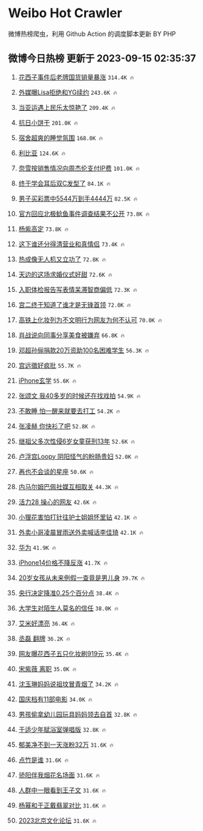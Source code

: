 # Weibo Hot Crawler 



微博热榜爬虫，利用 Github Action 的调度脚本更新 BY PHP 


## 微博今日热榜 更新于 2023-09-15 02:35:37 
1. [花西子事件后老牌国货销量暴涨](https://s.weibo.com/weibo?q=%23%E8%8A%B1%E8%A5%BF%E5%AD%90%E4%BA%8B%E4%BB%B6%E5%90%8E%E8%80%81%E7%89%8C%E5%9B%BD%E8%B4%A7%E9%94%80%E9%87%8F%E6%9A%B4%E6%B6%A8%23&t=31&band_rank=1&Refer=top) `314.4K 🔥` 

1. [外媒曝Lisa拒绝和YG续约](https://s.weibo.com/weibo?q=%23%E5%A4%96%E5%AA%92%E6%9B%9DLisa%E6%8B%92%E7%BB%9D%E5%92%8CYG%E7%BB%AD%E7%BA%A6%23&t=31&band_rank=2&Refer=top) `243.6K 🔥` 

1. [当亚运遇上民乐太惊艳了](https://s.weibo.com/weibo?q=%23%E5%BD%93%E4%BA%9A%E8%BF%90%E9%81%87%E4%B8%8A%E6%B0%91%E4%B9%90%E5%A4%AA%E6%83%8A%E8%89%B3%E4%BA%86%23&t=31&band_rank=3&Refer=top) `209.4K 🔥` 

1. [抗日小饼干](https://s.weibo.com/weibo?q=%E6%8A%97%E6%97%A5%E5%B0%8F%E9%A5%BC%E5%B9%B2&t=31&band_rank=4&Refer=top) `201.0K 🔥` 

1. [宿舍超爽的睡觉氛围](https://s.weibo.com/weibo?q=%E5%AE%BF%E8%88%8D%E8%B6%85%E7%88%BD%E7%9A%84%E7%9D%A1%E8%A7%89%E6%B0%9B%E5%9B%B4&t=31&band_rank=5&Refer=top) `168.0K 🔥` 

1. [利比亚](https://s.weibo.com/weibo?q=%E5%88%A9%E6%AF%94%E4%BA%9A&t=31&band_rank=6&Refer=top) `124.6K 🔥` 

1. [奈雪按销售情况向周杰伦支付IP费](https://s.weibo.com/weibo?q=%23%E5%A5%88%E9%9B%AA%E6%8C%89%E9%94%80%E5%94%AE%E6%83%85%E5%86%B5%E5%90%91%E5%91%A8%E6%9D%B0%E4%BC%A6%E6%94%AF%E4%BB%98IP%E8%B4%B9%23&t=31&band_rank=7&Refer=top) `101.0K 🔥` 

1. [终于学会耳后双C发型了](https://s.weibo.com/weibo?q=%E7%BB%88%E4%BA%8E%E5%AD%A6%E4%BC%9A%E8%80%B3%E5%90%8E%E5%8F%8CC%E5%8F%91%E5%9E%8B%E4%BA%86&t=31&band_rank=8&Refer=top) `84.1K 🔥` 

1. [男子买彩票中5544万到手4444万](https://s.weibo.com/weibo?q=%23%E7%94%B7%E5%AD%90%E4%B9%B0%E5%BD%A9%E7%A5%A8%E4%B8%AD5544%E4%B8%87%E5%88%B0%E6%89%8B4444%E4%B8%87%23&t=31&band_rank=9&Refer=top) `82.5K 🔥` 

1. [官方回应北极鲶鱼事件调查结果不公开](https://s.weibo.com/weibo?q=%23%E5%AE%98%E6%96%B9%E5%9B%9E%E5%BA%94%E5%8C%97%E6%9E%81%E9%B2%B6%E9%B1%BC%E4%BA%8B%E4%BB%B6%E8%B0%83%E6%9F%A5%E7%BB%93%E6%9E%9C%E4%B8%8D%E5%85%AC%E5%BC%80%23&t=31&band_rank=10&Refer=top) `73.8K 🔥` 

1. [杨紫高定](https://s.weibo.com/weibo?q=%E6%9D%A8%E7%B4%AB%E9%AB%98%E5%AE%9A&t=31&band_rank=11&Refer=top) `73.8K 🔥` 

1. [这下谁还分得清营业和真情侣](https://s.weibo.com/weibo?q=%E8%BF%99%E4%B8%8B%E8%B0%81%E8%BF%98%E5%88%86%E5%BE%97%E6%B8%85%E8%90%A5%E4%B8%9A%E5%92%8C%E7%9C%9F%E6%83%85%E4%BE%A3&t=31&band_rank=12&Refer=top) `73.4K 🔥` 

1. [热成像无人机又立功了](https://s.weibo.com/weibo?q=%23%E7%83%AD%E6%88%90%E5%83%8F%E6%97%A0%E4%BA%BA%E6%9C%BA%E5%8F%88%E7%AB%8B%E5%8A%9F%E4%BA%86%23&t=31&band_rank=13&Refer=top) `72.8K 🔥` 

1. [天边的这场求婚仪式好甜](https://s.weibo.com/weibo?q=%23%E5%A4%A9%E8%BE%B9%E7%9A%84%E8%BF%99%E5%9C%BA%E6%B1%82%E5%A9%9A%E4%BB%AA%E5%BC%8F%E5%A5%BD%E7%94%9C%23&t=31&band_rank=14&Refer=top) `72.6K 🔥` 

1. [入职体检报告写表情呆滞智商偏低](https://s.weibo.com/weibo?q=%23%E5%85%A5%E8%81%8C%E4%BD%93%E6%A3%80%E6%8A%A5%E5%91%8A%E5%86%99%E8%A1%A8%E6%83%85%E5%91%86%E6%BB%9E%E6%99%BA%E5%95%86%E5%81%8F%E4%BD%8E%23&t=31&band_rank=15&Refer=top) `72.3K 🔥` 

1. [宫二终于知道了谁才是无锋首领](https://s.weibo.com/weibo?q=%E5%AE%AB%E4%BA%8C%E7%BB%88%E4%BA%8E%E7%9F%A5%E9%81%93%E4%BA%86%E8%B0%81%E6%89%8D%E6%98%AF%E6%97%A0%E9%94%8B%E9%A6%96%E9%A2%86&t=31&band_rank=16&Refer=top) `72.0K 🔥` 

1. [高铁上化妆列为不文明行为网友为何不认可](https://s.weibo.com/weibo?q=%23%E9%AB%98%E9%93%81%E4%B8%8A%E5%8C%96%E5%A6%86%E5%88%97%E4%B8%BA%E4%B8%8D%E6%96%87%E6%98%8E%E8%A1%8C%E4%B8%BA%E7%BD%91%E5%8F%8B%E4%B8%BA%E4%BD%95%E4%B8%8D%E8%AE%A4%E5%8F%AF%23&t=31&band_rank=17&Refer=top) `70.0K 🔥` 

1. [肖战说向同事分享美食被嫌弃](https://s.weibo.com/weibo?q=%23%E8%82%96%E6%88%98%E8%AF%B4%E5%90%91%E5%90%8C%E4%BA%8B%E5%88%86%E4%BA%AB%E7%BE%8E%E9%A3%9F%E8%A2%AB%E5%AB%8C%E5%BC%83%23&t=31&band_rank=18&Refer=top) `66.8K 🔥` 

1. [邓超孙俪捐款20万资助100名困难学生](https://s.weibo.com/weibo?q=%23%E9%82%93%E8%B6%85%E5%AD%99%E4%BF%AA%E6%8D%90%E6%AC%BE20%E4%B8%87%E8%B5%84%E5%8A%A9100%E5%90%8D%E5%9B%B0%E9%9A%BE%E5%AD%A6%E7%94%9F%23&t=31&band_rank=19&Refer=top) `56.3K 🔥` 

1. [宫远徵好疯批](https://s.weibo.com/weibo?q=%23%E5%AE%AB%E8%BF%9C%E5%BE%B5%E5%A5%BD%E7%96%AF%E6%89%B9%23&t=31&band_rank=20&Refer=top) `55.7K 🔥` 

1. [iPhone玄学](https://s.weibo.com/weibo?q=iPhone%E7%8E%84%E5%AD%A6&t=31&band_rank=21&Refer=top) `55.6K 🔥` 

1. [张颂文 我40多岁的时候还在找戏拍](https://s.weibo.com/weibo?q=%E5%BC%A0%E9%A2%82%E6%96%87%20%E6%88%9140%E5%A4%9A%E5%B2%81%E7%9A%84%E6%97%B6%E5%80%99%E8%BF%98%E5%9C%A8%E6%89%BE%E6%88%8F%E6%8B%8D&t=31&band_rank=22&Refer=top) `54.9K 🔥` 

1. [不敢睡 怕一醒来就要去打工](https://s.weibo.com/weibo?q=%E4%B8%8D%E6%95%A2%E7%9D%A1%20%E6%80%95%E4%B8%80%E9%86%92%E6%9D%A5%E5%B0%B1%E8%A6%81%E5%8E%BB%E6%89%93%E5%B7%A5&t=31&band_rank=23&Refer=top) `54.2K 🔥` 

1. [张凌赫 你快衫了吧](https://s.weibo.com/weibo?q=%E5%BC%A0%E5%87%8C%E8%B5%AB%20%E4%BD%A0%E5%BF%AB%E8%A1%AB%E4%BA%86%E5%90%A7&t=31&band_rank=24&Refer=top) `52.8K 🔥` 

1. [继祖父多次性侵6岁女童获刑13年](https://s.weibo.com/weibo?q=%23%E7%BB%A7%E7%A5%96%E7%88%B6%E5%A4%9A%E6%AC%A1%E6%80%A7%E4%BE%B56%E5%B2%81%E5%A5%B3%E7%AB%A5%E8%8E%B7%E5%88%9113%E5%B9%B4%23&t=31&band_rank=25&Refer=top) `52.6K 🔥` 

1. [卢浮宫Loopy 阴阳怪气的粉肠贵妇](https://s.weibo.com/weibo?q=%E5%8D%A2%E6%B5%AE%E5%AE%ABLoopy%20%E9%98%B4%E9%98%B3%E6%80%AA%E6%B0%94%E7%9A%84%E7%B2%89%E8%82%A0%E8%B4%B5%E5%A6%87&t=31&band_rank=26&Refer=top) `52.0K 🔥` 

1. [再也不会谈的星座](https://s.weibo.com/weibo?q=%23%E5%86%8D%E4%B9%9F%E4%B8%8D%E4%BC%9A%E8%B0%88%E7%9A%84%E6%98%9F%E5%BA%A7%23&t=31&band_rank=27&Refer=top) `50.6K 🔥` 

1. [内马尔姆巴佩社媒互相取关](https://s.weibo.com/weibo?q=%23%E5%86%85%E9%A9%AC%E5%B0%94%E5%A7%86%E5%B7%B4%E4%BD%A9%E7%A4%BE%E5%AA%92%E4%BA%92%E7%9B%B8%E5%8F%96%E5%85%B3%23&t=31&band_rank=28&Refer=top) `44.3K 🔥` 

1. [活力28 操心的网友](https://s.weibo.com/weibo?q=%E6%B4%BB%E5%8A%9B28%20%E6%93%8D%E5%BF%83%E7%9A%84%E7%BD%91%E5%8F%8B&t=31&band_rank=29&Refer=top) `42.6K 🔥` 

1. [小狸花害怕打针往护士姐姐怀里钻](https://s.weibo.com/weibo?q=%E5%B0%8F%E7%8B%B8%E8%8A%B1%E5%AE%B3%E6%80%95%E6%89%93%E9%92%88%E5%BE%80%E6%8A%A4%E5%A3%AB%E5%A7%90%E5%A7%90%E6%80%80%E9%87%8C%E9%92%BB&t=31&band_rank=30&Refer=top) `42.1K 🔥` 

1. [外卖小哥凌晨冒雨送外卖喊话李佳琦](https://s.weibo.com/weibo?q=%23%E5%A4%96%E5%8D%96%E5%B0%8F%E5%93%A5%E5%87%8C%E6%99%A8%E5%86%92%E9%9B%A8%E9%80%81%E5%A4%96%E5%8D%96%E5%96%8A%E8%AF%9D%E6%9D%8E%E4%BD%B3%E7%90%A6%23&t=31&band_rank=31&Refer=top) `42.1K 🔥` 

1. [华为](https://s.weibo.com/weibo?q=%E5%8D%8E%E4%B8%BA&t=31&band_rank=32&Refer=top) `41.9K 🔥` 

1. [iPhone14价格不降反涨](https://s.weibo.com/weibo?q=%23iPhone14%E4%BB%B7%E6%A0%BC%E4%B8%8D%E9%99%8D%E5%8F%8D%E6%B6%A8%23&t=31&band_rank=33&Refer=top) `41.7K 🔥` 

1. [20岁女孩从未来例假一查竟是男儿身](https://s.weibo.com/weibo?q=%2320%E5%B2%81%E5%A5%B3%E5%AD%A9%E4%BB%8E%E6%9C%AA%E6%9D%A5%E4%BE%8B%E5%81%87%E4%B8%80%E6%9F%A5%E7%AB%9F%E6%98%AF%E7%94%B7%E5%84%BF%E8%BA%AB%23&t=31&band_rank=34&Refer=top) `39.7K 🔥` 

1. [央行决定降准0.25个百分点](https://s.weibo.com/weibo?q=%E5%A4%AE%E8%A1%8C%E5%86%B3%E5%AE%9A%E9%99%8D%E5%87%860.25%E4%B8%AA%E7%99%BE%E5%88%86%E7%82%B9&t=31&band_rank=35&Refer=top) `38.4K 🔥` 

1. [大学生对陌生人莫名的信任](https://s.weibo.com/weibo?q=%E5%A4%A7%E5%AD%A6%E7%94%9F%E5%AF%B9%E9%99%8C%E7%94%9F%E4%BA%BA%E8%8E%AB%E5%90%8D%E7%9A%84%E4%BF%A1%E4%BB%BB&t=31&band_rank=36&Refer=top) `38.0K 🔥` 

1. [艾米好漂亮](https://s.weibo.com/weibo?q=%E8%89%BE%E7%B1%B3%E5%A5%BD%E6%BC%82%E4%BA%AE&t=31&band_rank=37&Refer=top) `36.4K 🔥` 

1. [丞磊 翻牌](https://s.weibo.com/weibo?q=%E4%B8%9E%E7%A3%8A%20%E7%BF%BB%E7%89%8C&t=31&band_rank=38&Refer=top) `36.2K 🔥` 

1. [网友曝花西子五只化妆刷919元](https://s.weibo.com/weibo?q=%23%E7%BD%91%E5%8F%8B%E6%9B%9D%E8%8A%B1%E8%A5%BF%E5%AD%90%E4%BA%94%E5%8F%AA%E5%8C%96%E5%A6%86%E5%88%B7919%E5%85%83%23&t=31&band_rank=39&Refer=top) `35.4K 🔥` 

1. [宋紫薇 离职](https://s.weibo.com/weibo?q=%E5%AE%8B%E7%B4%AB%E8%96%87%20%E7%A6%BB%E8%81%8C&t=31&band_rank=40&Refer=top) `35.0K 🔥` 

1. [沈玉琳妈妈说祖坟冒青烟了](https://s.weibo.com/weibo?q=%23%E6%B2%88%E7%8E%89%E7%90%B3%E5%A6%88%E5%A6%88%E8%AF%B4%E7%A5%96%E5%9D%9F%E5%86%92%E9%9D%92%E7%83%9F%E4%BA%86%23&t=31&band_rank=41&Refer=top) `34.2K 🔥` 

1. [国庆档有11部电影](https://s.weibo.com/weibo?q=%23%E5%9B%BD%E5%BA%86%E6%A1%A3%E6%9C%8911%E9%83%A8%E7%94%B5%E5%BD%B1%23&t=31&band_rank=42&Refer=top) `34.0K 🔥` 

1. [男孩偷拿幼儿园玩具妈妈领去自首](https://s.weibo.com/weibo?q=%23%E7%94%B7%E5%AD%A9%E5%81%B7%E6%8B%BF%E5%B9%BC%E5%84%BF%E5%9B%AD%E7%8E%A9%E5%85%B7%E5%A6%88%E5%A6%88%E9%A2%86%E5%8E%BB%E8%87%AA%E9%A6%96%23&t=31&band_rank=43&Refer=top) `32.8K 🔥` 

1. [于适少年赋浴室弹唱版](https://s.weibo.com/weibo?q=%23%E4%BA%8E%E9%80%82%E5%B0%91%E5%B9%B4%E8%B5%8B%E6%B5%B4%E5%AE%A4%E5%BC%B9%E5%94%B1%E7%89%88%23&t=31&band_rank=44&Refer=top) `32.8K 🔥` 

1. [郁美净不到一天涨粉32万](https://s.weibo.com/weibo?q=%23%E9%83%81%E7%BE%8E%E5%87%80%E4%B8%8D%E5%88%B0%E4%B8%80%E5%A4%A9%E6%B6%A8%E7%B2%8932%E4%B8%87%23&t=31&band_rank=45&Refer=top) `31.6K 🔥` 

1. [点竹是谁](https://s.weibo.com/weibo?q=%23%E7%82%B9%E7%AB%B9%E6%98%AF%E8%B0%81%23&t=31&band_rank=46&Refer=top) `31.6K 🔥` 

1. [骄阳伴我烟花名场面](https://s.weibo.com/weibo?q=%23%E9%AA%84%E9%98%B3%E4%BC%B4%E6%88%91%E7%83%9F%E8%8A%B1%E5%90%8D%E5%9C%BA%E9%9D%A2%23&t=31&band_rank=47&Refer=top) `31.6K 🔥` 

1. [人群中一眼看到王子文](https://s.weibo.com/weibo?q=%23%E4%BA%BA%E7%BE%A4%E4%B8%AD%E4%B8%80%E7%9C%BC%E7%9C%8B%E5%88%B0%E7%8E%8B%E5%AD%90%E6%96%87%23&t=31&band_rank=48&Refer=top) `31.6K 🔥` 

1. [杨幂和于正戴翡翠对比](https://s.weibo.com/weibo?q=%23%E6%9D%A8%E5%B9%82%E5%92%8C%E4%BA%8E%E6%AD%A3%E6%88%B4%E7%BF%A1%E7%BF%A0%E5%AF%B9%E6%AF%94%23&t=31&band_rank=49&Refer=top) `31.6K 🔥` 

1. [2023北京文化论坛](https://s.weibo.com/weibo?q=%232023%E5%8C%97%E4%BA%AC%E6%96%87%E5%8C%96%E8%AE%BA%E5%9D%9B%23&t=31&band_rank=50&Refer=top) `31.6K 🔥` 

